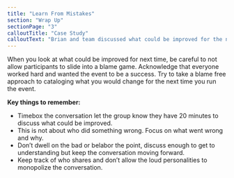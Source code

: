 ```yaml
---
title: "Learn From Mistakes"
section: "Wrap Up"
sectionPage: "3"
calloutTitle: "Case Study"
calloutText: "Brian and team discussed what could be improved for the next bonspiel and they realized that the process of waiting to submit receipts all at once for reimbursement made it so that whoever was purchasing decorations would need to sit on the expenses for potentially months. The group brainstormed ideas and came up with a proposal for the treasurer board chair to allow for monthly reimbursement as long as the receipts were all submitted through the bonspiel manager so that they were tracked correctly against the budget. Brian documented the idea and took on the responsibility of talking about it with the treasurer. The group was energized that they had come up with a potential solution to a problem and kept talking about ways to improve."
---
```


When you look at what could be improved for next time, be careful to not allow participants to slide into a blame game. Acknowledge that everyone worked hard and wanted the event to be a success. Try to take a blame free approach to cataloging what you would change for the next time you run the event.

**Key things to remember:**

- Timebox the conversation let the group know they have 20 minutes to discuss what could be improved.
- This is not about who did something wrong. Focus on what went wrong and why.
- Don’t dwell on the bad or belabor the point, discuss enough to get to understanding but keep the conversation moving forward.
- Keep track of who shares and don’t allow the loud personalities to monopolize the conversation.
